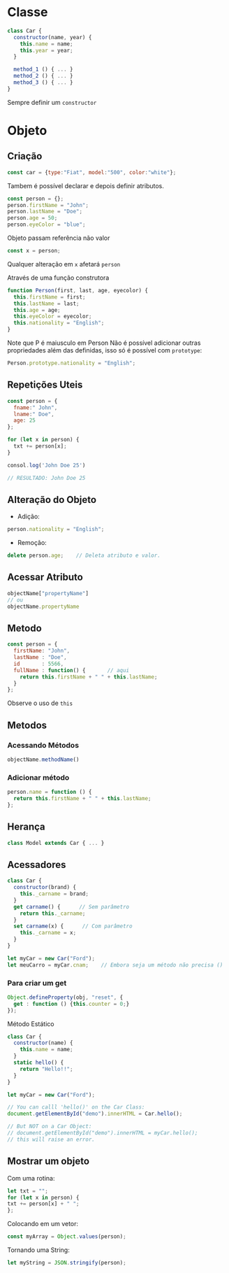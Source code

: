 # Classe

```js
class Car {
  constructor(name, year) {
    this.name = name;
    this.year = year;
  }

  method_1 () { ... }
  method_2 () { ... }
  method_3 () { ... }
}
```
Sempre definir um `constructor`

# Objeto

## Criação

```js
const car = {type:"Fiat", model:"500", color:"white"};
```

Tambem é possível declarar e depois definir atributos.
```js
const person = {};
person.firstName = "John";
person.lastName = "Doe";
person.age = 50;
person.eyeColor = "blue";
```

Objeto passam referência não valor
```js
const x = person;
```
Qualquer alteração em `x` afetará `person`

Através de uma função construtora

```js
function Person(first, last, age, eyecolor) {
  this.firstName = first;
  this.lastName = last;
  this.age = age;
  this.eyeColor = eyecolor;
  this.nationality = "English";
}
```

Note que P é maiusculo em Person
Não é possível adicionar outras propriedades além das definidas, isso só é possível com `prototype`:
```js
Person.prototype.nationality = "English";
```

## Repetições Uteis

```js
const person = {
  fname:" John",
  lname:" Doe",
  age: 25
};

for (let x in person) {
  txt += person[x];
}

consol.log('John Doe 25')

// RESULTADO: John Doe 25
```

## Alteração do Objeto

* Adição:
```js
person.nationality = "English";
```

* Remoção:
```js
delete person.age;    // Deleta atributo e valor.
```

## Acessar Atributo

```js
objectName["propertyName"]
// ou
objectName.propertyName
```

## Metodo

```js
const person = {
  firstName: "John",
  lastName : "Doe",
  id       : 5566,
  fullName : function() {       // aqui
    return this.firstName + " " + this.lastName;
  }
};
```

Observe o uso de `this`

## Metodos

### Acessando Métodos

```js
objectName.methodName()
```

### Adicionar método

```js
person.name = function () {
  return this.firstName + " " + this.lastName;
};
```

## Herança

```js
class Model extends Car { ... }
```

## Acessadores

```js
class Car {
  constructor(brand) {
    this._carname = brand;
  }
  get carname() {      // Sem parâmetro  
    return this._carname;
  }
  set carname(x) {      // Com parâmetro  
    this._carname = x;
  }
}

let myCar = new Car("Ford");
let meuCarro = myCar.cnam;    // Embora seja um método não precisa ()
```

### Para criar um get

```js
Object.defineProperty(obj, "reset", {
  get : function () {this.counter = 0;}
});
```

Método Estático

```js
class Car {
  constructor(name) {
    this.name = name;
  }
  static hello() {
    return "Hello!!";
  }
}

let myCar = new Car("Ford");

// You can calll 'hello()' on the Car Class:
document.getElementById("demo").innerHTML = Car.hello();

// But NOT on a Car Object:
// document.getElementById("demo").innerHTML = myCar.hello();
// this will raise an error.
```

## Mostrar um objeto

Com uma rotina:
```js
let txt = "";
for (let x in person) {
txt += person[x] + " ";
};
```

Colocando em um vetor:
```js
const myArray = Object.values(person);
```

Tornando uma String:
```js
let myString = JSON.stringify(person);
```

